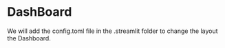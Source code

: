 # DashBoard

We will add the config.toml file in the .streamlit folder to change the layout the Dashboard.
